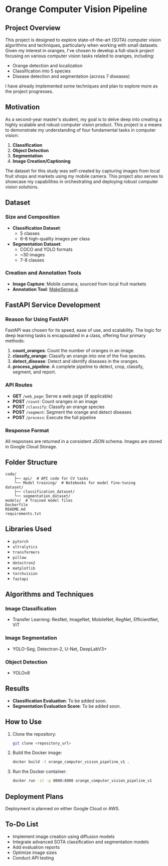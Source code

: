 # Orange Computer Vision Pipeline

## Project Overview

This project is designed to explore state-of-the-art (SOTA) computer vision algorithms and techniques, particularly when working with small datasets. Given my interest in oranges, I've chosen to develop a full-stack project focusing on various computer vision tasks related to oranges, including:

- Orange detection and localization
- Classification into 5 species
- Disease detection and segmentation (across 7 diseases)

I have already implemented some techniques and plan to explore more as the project progresses.

## Motivation

As a second-year master's student, my goal is to delve deep into creating a highly scalable and robust computer vision product. This project is a means to demonstrate my understanding of four fundamental tasks in computer vision:

1. **Classification**
2. **Object Detection**
3. **Segmentation**
4. **Image Creation/Captioning**

The dataset for this study was self-created by capturing images from local fruit shops and markets using my mobile camera. This project also serves to showcase my capabilities in orchestrating and deploying robust computer vision solutions.

## Dataset

### Size and Composition

- **Classification Dataset**: 
  - 5 classes
  - 6-8 high-quality images per class
- **Segmentation Dataset**:
  - COCO and YOLO formats
  - ~30 images
  - 7-8 classes

### Creation and Annotation Tools

- **Image Capture**: Mobile camera, sourced from local fruit markets
- **Annotation Tool**: [MakeSense.ai](https://www.makesense.ai/)

## FastAPI Service Development

### Reason for Using FastAPI

FastAPI was chosen for its speed, ease of use, and scalability. The logic for deep learning tasks is encapsulated in a class, offering four primary methods:

1. **count_oranges**: Count the number of oranges in an image.
2. **classify_orange**: Classify an orange into one of the five species.
3. **detect_disease**: Detect and identify diseases in the oranges.
4. **process_pipeline**: A complete pipeline to detect, crop, classify, segment, and report.

### API Routes

- **GET** `/web_page`: Serve a web page (if applicable)
- **POST** `/count`: Count oranges in an image
- **POST** `/classify`: Classify an orange species
- **POST** `/segment`: Segment the orange and detect diseases
- **POST** `/process`: Execute the full pipeline

### Response Format

All responses are returned in a consistent JSON schema. Images are stored in Google Cloud Storage.

## Folder Structure

```plaintext
code/
    ├── api/  # API code for CV tasks
    └── Model training/  # Notebooks for model fine-tuning
dataset/
    ├── classification_dataset/
    └── segmentation_dataset/
models/  # Trained model files
Dockerfile
README.md
requirements.txt
```

## Libraries Used

- `pytorch`
- `ultralytics`
- `transformers`
- `pillow`
- `detectron2`
- `matplotlib`
- `torchvision`
- `fastapi`

## Algorithms and Techniques

### Image Classification
- Transfer Learning: ResNet, ImageNet, MobileNet, RegNet, EfficientNet, ViT

### Image Segmentation
- YOLO-Seg, Detectron-2, U-Net, DeepLabV3+

### Object Detection
- YOLOv8

## Results

- **Classification Evaluation**: To be added soon.
- **Segmentation Evaluation Score**: To be added soon.

## How to Use

1. Clone the repository:
    ```bash
    git clone <repository_url>
    ```
2. Build the Docker image:
    ```bash
    docker build -t orange_computer_vision_pipeline_v1 .
    ```
3. Run the Docker container:
    ```bash
    docker run -it -p 8000:8000 orange_computer_vision_pipeline_v1
    ```

## Deployment Plans

Deployment is planned on either Google Cloud or AWS.

## To-Do List

- Implement image creation using diffusion models
- Integrate advanced SOTA classification and segmentation models
- Add evaluation reports
- Optimize image sizes
- Conduct API testing
